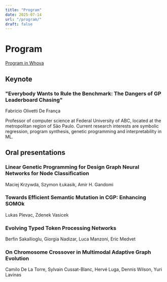 ```yaml
---
title: "Program"
date: 2025-07-14
url: "/program/"
draft: false
---
```


# Program

[Program in Whova](https://whova.com/portal/webapp/CLaCF4Vax5Yr4znoFfNi/Agenda/4707424)

## Keynote

### "Everybody Wants to Rule the Benchmark: The Dangers of GP Leaderboard Chasing"
Fabrício Olivetti De França

Professor of computer science at Federal University of ABC, located at the metropolitan region of São Paulo. Current research interests are symbolic regression, program synthesis, genetic programming and interpretability in ML.

## Oral presentations

### Linear Genetic Programming for Design Graph Neural Networks for Node Classification
Maciej Krzywda, Szymon Łukasik, Amir H. Gandomi

### Towards Efficient Semantic Mutation in CGP: Enhancing SOMOk
Lukas Plevac, Zdenek Vasicek 

### Evolving Typed Token Processing Networks
Berfin Sakallioglu, Giorgia Nadizar, Luca Manzoni, Eric Medvet

### On Chromosome Crossover in Multimodal Adaptive Graph Evolution
Camilo De La Torre, Sylvain Cussat-Blanc, Hervé Luga, Dennis Wilson, Yuri Lavinas
